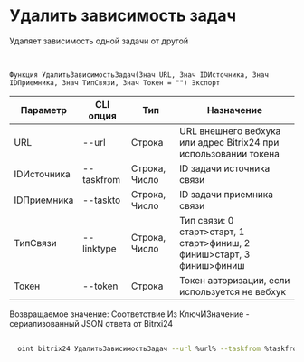 ﻿---
sidebar_position: 24
---

# Удалить зависимость задач
 Удаляет зависимость одной задачи от другой


<br/>


`Функция УдалитьЗависимостьЗадач(Знач URL, Знач IDИсточника, Знач IDПриемника, Знач ТипСвязи, Знач Токен = "") Экспорт`

  | Параметр | CLI опция | Тип | Назначение |
  |-|-|-|-|
  | URL | --url | Строка | URL внешнего вебхука или адрес Bitrix24 при использовании токена |
  | IDИсточника | --taskfrom | Строка, Число | ID задачи источника связи |
  | IDПриемника | --taskto | Строка, Число | ID задачи приемника связи |
  | ТипСвязи | --linktype | Строка, Число | Тип связи: 0 старт>старт, 1 старт>финиш, 2 финиш>старт, 3 финиш>финиш |
  | Токен | --token | Строка | Токен авторизации, если используется не вебхук |

  
  Возвращаемое значение:   Соответствие Из КлючИЗначение - сериализованный JSON ответа от Bitrxi24





	


```sh title="Пример команды CLI"
    
  oint bitrix24 УдалитьЗависимостьЗадач --url %url% --taskfrom %taskfrom% --taskto %taskto% --linktype %linktype% --token %token%

```


